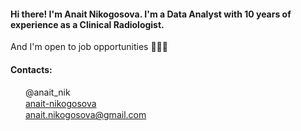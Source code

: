 #### Hi there! I'm Anait Nikogosova. I'm a Data Analyst with 10 years of experience as a Clinical Radiologist.
And I'm open to job opportunities 👩🏻‍💻

#### Contacts:
<img src="https://raw.githubusercontent.com/FortAwesome/Font-Awesome/6.x/svgs/brands/telegram.svg" width="20" height="15">  @anait_nik  
<img src="https://raw.githubusercontent.com/FortAwesome/Font-Awesome/6.x/svgs/brands/linkedin.svg" width="20" height="15">  [anait-nikogosova](https://www.linkedin.com/in/anait-nikogosova/)  
<img src="https://raw.githubusercontent.com/FortAwesome/Font-Awesome/6.x/svgs/solid/envelope.svg" width="20" height="15">  anait.nikogosova@gmail.com

